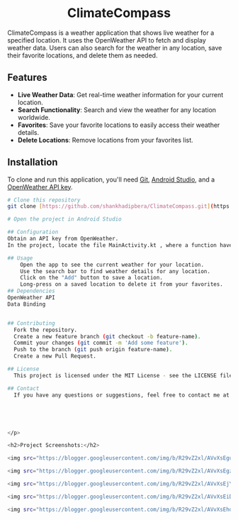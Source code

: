 <h1 align="center" id="title">ClimateCompass</h1>

<p id="description">
  
ClimateCompass is a weather application that shows live weather for a specified location. It uses the OpenWeather API to fetch and display weather data. Users can also search for the weather in any location, save their favorite locations, and delete them as needed.

## Features

- **Live Weather Data**: Get real-time weather information for your current location.
- **Search Functionality**: Search and view the weather for any location worldwide.
- **Favorites**: Save your favorite locations to easily access their weather details.
- **Delete Locations**: Remove locations from your favorites list.


## Installation

To clone and run this application, you'll need [Git](https://git-scm.com), [Android Studio](https://developer.android.com/studio), and a [OpenWeather API key](https://home.openweathermap.org/users/sign_up).

```bash
# Clone this repository
git clone [https://github.com/shankhadipbera/ClimateCompass.git](https://github.com/shankhadipbera/ClimateCompass)

# Open the project in Android Studio

## Configuration
Obtain an API key from OpenWeather.
In the project, locate the file MainActivity.kt , where a function have called getWeatherData(), there are place for apikey  and add your OpenWeather API key there.

## Usage
    Open the app to see the current weather for your location.
    Use the search bar to find weather details for any location.
    Click on the "Add" button to save a location.
    Long-press on a saved location to delete it from your favorites.
## Dependencies
OpenWeather API
Data Binding


## Contributing
  Fork the repository.
  Create a new feature branch (git checkout -b feature-name).
  Commit your changes (git commit -m 'Add some feature').
  Push to the branch (git push origin feature-name).
  Create a new Pull Request.

## License
  This project is licensed under the MIT License - see the LICENSE file for details.

## Contact
  If you have any questions or suggestions, feel free to contact me at [berashankhadip@gmail.com]





</p>

<h2>Project Screenshots:</h2>

<img src="https://blogger.googleusercontent.com/img/b/R29vZ2xl/AVvXsEgu9bmpUG-tv2ey8I_H0U-dOe2mBXeSoa_5kAznFW3TloZEkPhSiVhG7vsPuno7u2_GEMHdXYIMAEv1iPWMA2miEDt6OgSpZihSzsQsFd_hemQLivoXUG_WKPJmugExjSZX85Nt_bHk0oPxySi-b2WW9cSrfXDAr08xojn5c517tD7U2bpw5ZFZz9vSaKlc/s16000/ss5.jpeg" alt="project-screenshot" width="480" height="720/">

<img src="https://blogger.googleusercontent.com/img/b/R29vZ2xl/AVvXsEgzJj7nm6bJ8Ha51RihVhfs7y4jexOVGxNDCLO4NQ8dMd3AVoodr3MGvVPr5jEsgnGSKdJY9RK0UPIevVcdNxlFSvs0IH9GP-7N3RH491Zc59eeHjGsLuouRSvFmq5yMrXi_-5IX_7K82V_dLfXQXc_olT3GLiT1Y2YzQsnzh4Z3U3pvXdSTAws_fKxotUT/s16000/ss4.jpeg" alt="project-screenshot" width="480" height="720/">

<img src="https://blogger.googleusercontent.com/img/b/R29vZ2xl/AVvXsEjYJZ8Jni68h3jmVazDQ6TMacl6EfuMStToafTTgD7NuZM6eZn2n7HJqz8N79lkupJ0PRTg-jJD4rGvzzG0k40K39CdkjZ5qCkEgFwT3YWMt5fMK3hnuWHZR5JFzcmAIqGYbq3biR6C6pk-LS0Xhlb4X12ZCzTB3kMUOGwTXOclNaEIuCiz0OxWjHZfWS5q/s16000/ss3.jpeg" alt="project-screenshot" width="480" height="720/">

<img src="https://blogger.googleusercontent.com/img/b/R29vZ2xl/AVvXsEiD0YDVuNYgU5BWAPsgvvli0PbipiRzLHyGMY7G-Om5f5N6wjuurap7932teuXedphg11ZZbIUnDLhWljxOAjULgq3awZmOgtJZ6CEAMG7AZNL25uQFJJiYkUF-7aXHbBXHeu1sGjuBpRFkjJTylZhVRcCHsG8O8_OsEAZuEUzigOg7zjVMvhg8eMjPc-50/s16000/ss2.jpeg" alt="project-screenshot" width="480" height="720/">

<img src="https://blogger.googleusercontent.com/img/b/R29vZ2xl/AVvXsEhdFSF3jcn58lv0pTtlmdlbTxuW7fzUjaMDJBO_loIOecNgWEpDDj7biIT7JO9gjYuJgN55fWqKieXB4aJDB_c939oSeoegEEf9NOl1PYhU96RjLUKXJtnSNg6Hf6S8V4XnvytHpqGCrZy3fNg1pUUUsUTtlEhVEOf19ADmHhgMQYeZRGOkVrGWOU-mrUIB/s16000/ss1.jpeg" alt="project-screenshot" width="480" height="720/">

